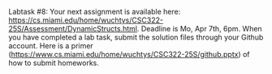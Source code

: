 Labtask #8: Your next assignment is available here: https://cs.miami.edu/home/wuchtys/CSC322-25S/Assessment/DynamicStructs.html. Deadline is Mo, Apr 7th, 6pm. When you have completed a lab task, submit the solution files through your Github account. Here is a primer (https://www.cs.miami.edu/home/wuchtys/CSC322-25S/github.pptx) of how to submit homeworks.

